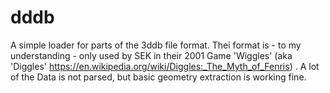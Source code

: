 # dddb
A simple loader for parts of the 3ddb file format. Thei format is - to my understanding - only used by SEK in their 2001 Game 'Wiggles' (aka 'Diggles' https://en.wikipedia.org/wiki/Diggles:_The_Myth_of_Fenris) . A lot of the Data is not parsed, but basic geometry extraction is working fine.
